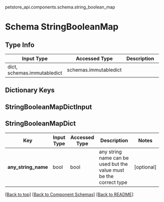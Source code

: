 petstore_api.components.schema.string_boolean_map
# Schema StringBooleanMap

## Type Info
Input Type | Accessed Type | Description | Notes
------------ | ------------- | ------------- | -------------
dict, schemas.immutabledict | schemas.immutabledict |  |

## Dictionary Keys
## StringBooleanMapDictInput
## StringBooleanMapDict

Key | Input Type | Accessed Type | Description | Notes
------------ | ------------- | ------------- | ------------- | -------------
**any_string_name** | bool | bool | any string name can be used but the value must be the correct type | [optional]

[[Back to top]](#top) [[Back to Component Schemas]](../../../README.md#Component-Schemas) [[Back to README]](../../../README.md)

